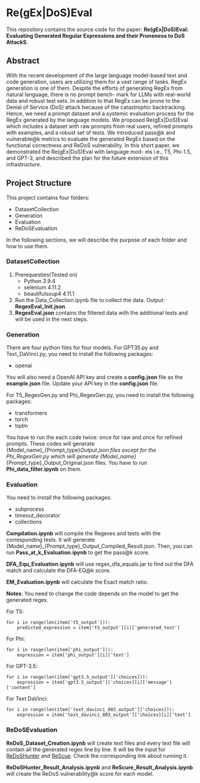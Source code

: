 # Re(gEx|DoS)Eval
This repository contains the source code for the paper: **Re(gEx|DoS)Eval: Evaluating Generated Regular Expressions and their Proneness to DoS AttackS**.

## Abstract
With the recent development of the large language model-based
text and code generation, users are utilizing them for a vast range
of tasks. RegEx generation is one of them. Despite the efforts of
generating RegEx from natural language, there is no prompt bench-
mark for LLMs with real-world data and robust test sets. In addition
to that RegEx can be prone to the Denial of Service (DoS) attack
because of the catastrophic backtracking. Hence, we need a prompt
dataset and a systemic evaluation process for the RegEx generated
by the language models. We proposed Re(gEx|DoS)Eval which includes a dataset with raw prompts from real users, refined prompts
with examples, and a robust set of tests. We introduced pass@k and
vulnerable@k metrics to evaluate the generated RegEx based on
the functional correctness and ReDoS vulnerability. In this short
paper, we demonstrated the Re(gEx|DoS)Eval with language mod-
els i.e., T5, Phi-1.5, and GPT-3, and described the plan for the future
extension of this infrastructure.

## Project Structure

This project contains four folders:
 - DatasetCollection
 - Generation
 - Evaluation
 - ReDoSEvaluation

In the following sections, we will describe the purpose of each folder and how to use them.

### DatasetCollection

1. Prerequesties(Tested on)
   - Python 3.9.4
   - selenium 4.11.2
   - beautifulsoup4 4.11.1
2. Run the Data_Collection.ipynb file to collect the data. Output: **RegexEval_Init.json**.
3. **RegexEval.json** contains the filtered data with the additional tests and will be used in the next steps.

### Generation
There are four python files for four models.
For GPT35.py and Text_DaVinci.py, you need to install the following packages:
- openai

You will also need a OpenAI API key and create a **config.json** file as the **example.json** file. Update your API key in the **config.json** file.

For T5_RegexGen.py and Phi_RegexGen.py, you need to install the following packages:
- transformers 
- torch
- tqdm

You have to run the each code twice: once for raw and once for refined prompts. These codes will generate {Model_name}_{Prompt_type}_Output.json files except for the Phi_RegexGen.py which will generate {Model_name}_{Prompt_type}_Output_Original.json files. You have to run **Phi_data_filter.ipynb** on them.

### Evaluation
You need to install the following packages:
- subprocess
- timeout_decorator
- collections

**Compilation.ipynb** will compile the Regexes and tests with the corresponding tests. It will generate {Model_name}_{Prompt_type}_Output_Compiled_Result.json. Then, you can run **Pass_at_k_Evaluation.ipynb** to get the pass@k score.

**DFA_Equ_Evaluation.ipynb** will use regex_dfa_equals.jar to find out the DFA match and calculate the DFA-EQ@k score.


**EM_Evaluation.ipynb** will calculate the Exact match ratio.

**Notes**:
You need to change the code depends on the model to get the generated regex.

For T5:
```
for i in range(len(item['t5_output'])):
    predicted_expression = item['t5_output'][i]['generated_text']
```

For Phi:
```
for i in range(len(item['phi_output'])):
    expression = item['phi_output'][i]['text']
```

For GPT-3.5:
```
for i in range(len(item['gpt3.5_output']['choices])):
    expression = item['gpt3.5_output']['choices][i]['message']['content']
```


For Text DaVinci:
```
for i in range(len(item['text_davinci_003_output']['choices])):
    expression = item['text_davinci_003_output']['choices][i]['text']
```

### ReDoSEvaluation
**ReDoS_Dataset_Creation.ipynb** will create text files and every text file will contain all the generated regex line by line. It will be the input for [ReDoSHunter](https://github.com/yetingli/ReDoSHunter) and [ReScue](https://github.com/2bdenny/ReScue). Check the corresponding link about running it.

**ReDoSHunter_Result_Analysis.ipynb** and **ReScure_Result_Analysis.ipynb** will create the ReDoS vulnerability@k score for each model.